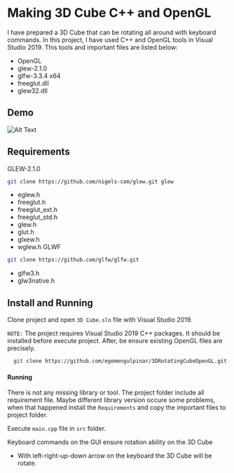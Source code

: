 # Making 3D Cube C++ and OpenGL 
I have prepared a 3D Cube that can be rotating all around with keyboard commands. In this project,
I have used C++ and OpenGL tools in Visual Studio 2019.
This tools and important files are listed below:
- OpenGL
- glew-2.1.0
- glfw-3.3.4 x64
- freeglut.dll
- glew32.dll


## Demo



  
![Alt Text](https://media.giphy.com/media/pEPZrahVCPsduZ1mcR/giphy.gif?cid=790b76111d3aaed239b78d1dbcd28508f7863a8ce8fcd05a&rid=giphy.gif&ct=g)




## Requirements
GLEW-2.1.0 
```bash
git clone https://github.com/nigels-com/glew.git glew
```
- eglew.h
- freeglut.h
- freeglut_ext.h
- freeglut_std.h
- glew.h
- glut.h
- glxew.h
- wglew.h
GLWF
```bash
git clone https://github.com/glfw/glfw.git
```
- glfw3.h
- glw3native.h
## Install and Running

Clone project and open `3D Cube.sln` file with Visual Studio 2019.

`NOTE:` The project requires Visual Studio 2019 C++ packages. It should be installed before execute project.
After, be ensure existing OpenGL files are precisely. 
```bash
  git clone https://github.com/egemengulpinar/3DRotatingCubeOpenGL.git
```


#### Running

There is not any missing library or tool. The project folder include all requirement file.
Maybe different library version occure some problems, when that happened install the ``` Requirements ```
and copy the important files to project folder.



  Execute  ```main.cpp```   file in ```src``` folder.

Keyboard commands on the GUI ensure rotation ability on the 3D Cube
- With left-right-up-down arrow on the keyboard the 3D Cube will be rotate.

